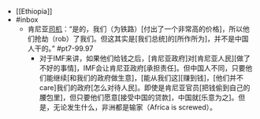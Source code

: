 - [[Ethiopia]]
- #inbox
    - 肯尼亚[司机](https://www.zhihu.com/question/264449909/answer/2108431752)：“是的，我们（为铁路）[付出了一个非常高的价格]，所以他们抢劫（rob）了我们。但这其实是[我们总统]的[所作所为]，并不是中国人干的。” #pt7-99.97
        - 对于IMF来讲，如果他们给钱之后，[肯尼亚政府]对[肯尼亚人民][做了不好的事情]，IMF会让肯尼亚政府[承担责任]。但中国人不同，只要他们能继续[和我们的政府做生意]，[能从我们这][赚到钱]，[他们并不care]我们的政府[怎么对待人民]。即使是肯尼亚官员[把钱偷到自己的腰包里]，但只要他们愿意[接受中国的贷款]，中国就[乐意为之]。但是，无论发生什么，非洲都是输家（Africa is screwed）。
